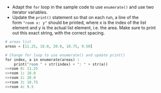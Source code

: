 - Adapt the `for` loop in the sample code to use `enumerate()` and use two iterator variables.
- Update the `print()` statement so that on each run, a line of the form `"room x: y"` should be printed, where x is the index of the list element and y is the actual list element, i.e. the area. Make sure to print out this exact string, with the correct spacing.
```Python
# areas list
areas = [11.25, 18.0, 20.0, 10.75, 9.50]

# Change for loop to use enumerate() and update print()
for index, a in enumerate(areas) :
    print("room " + str(index) + ": " + str(a))
>>room 0: 11.25 
>>room 1: 18.0 
>>room 2: 20.0 
>>room 3: 10.75 
>>room 4: 9.5
```
